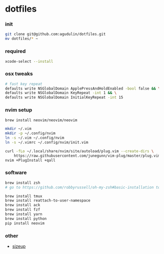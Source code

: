 # dotfiles

### init
```sh
git clone git@github.com:agudulin/dotfiles.git
mv dotfiles/* ~
```

### required
```sh
xcode-select --install
```

### osx tweaks
```sh
# fast key repeat
defaults write NSGlobalDomain ApplePressAndHoldEnabled -bool false && \
defaults write NSGlobalDomain KeyRepeat -int 1 && \
defaults write NSGlobalDomain InitialKeyRepeat -int 15
```

### nvim setup
```sh
brew install neovim/neovim/neovim

mkdir ~/.vim
mkdir -p ~/.config/nvim
ln -s ~/.vim ~/.config/nvim
ln -s ~/.vimrc ~/.config/nvim/init.vim

curl -fLo ~/.local/share/nvim/site/autoload/plug.vim --create-dirs \
    https://raw.githubusercontent.com/junegunn/vim-plug/master/plug.vim
nvim +PlugInstall +qall
```

### software
```sh
brew install zsh
# go to https://github.com/robbyrussell/oh-my-zsh#basic-installation to install oh-my-zsh

brew install tmux
brew install reattach-to-user-namespace
brew install ack
brew install fzf
brew install yarn
brew install python
pip install neovim
```

### other

- [sizeup](http://www.irradiatedsoftware.com/sizeup/)
